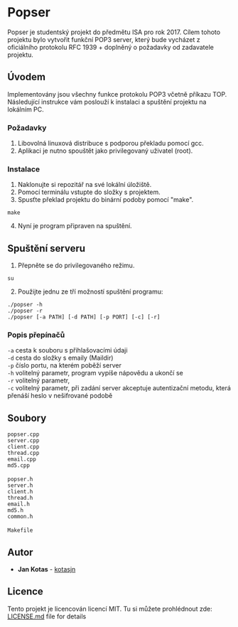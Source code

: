 # Popser

Popser je studentský projekt do předmětu ISA pro rok 2017. Cílem tohoto projektu bylo vytvořit funkční POP3 server, který bude vycházet z oficiálního protokolu RFC 1939 + doplněný o požadavky od zadavatele projektu.

## Úvodem
Implementovány jsou všechny funkce protokolu POP3 včetně příkazu TOP.
Následující instrukce vám poslouží k instalaci a spuštění projektu na lokálním PC.

### Požadavky

1. Libovolná linuxová distribuce s podporou překladu pomocí gcc.
2. Aplikaci je nutno spouštět jako privilegovaný uživatel (root).

### Instalace

1. Naklonujte si repozitář na své lokální úložiště.
2. Pomocí terminálu vstupte do složky s projektem.
3. Spusťte překlad projektu do binární podoby pomocí "make".
``` shell
make
```
4. Nyní je program připraven na spuštění.

## Spuštění serveru

1. Přepněte se do privilegovaného režimu.
``` shell
su
```
2. Použijte jednu ze tří možností spuštění programu:
``` shell
./popser -h
./popser -r
./popser [-a PATH] [-d PATH] [-p PORT] [-c] [-r]
```

### Popis přepínačů

`-a` cesta k souboru s přihlašovacími údaji<br />
`-d` cesta do složky s emaily (Maildir)<br />
`-p` číslo portu, na kterém poběží server<br />
`-h` volitelný parametr, program vypíše nápovědu a ukončí se<br />
`-r` volitelný parametr, <br />
`-c` volitelný parametr, při zadání server akceptuje autentizační metodu, která přenáší heslo v 		nešifrované podobě<br />

## Soubory
`popser.cpp`<br />
`server.cpp`<br />
`client.cpp`<br />
`thread.cpp`<br />
`email.cpp`<br />
`md5.cpp`<br />
<br />
`popser.h`<br />
`server.h`<br />
`client.h`<br />
`thread.h`<br />
`email.h`<br />
`md5.h`<br />
`common.h`<br />
<br />
`Makefile`<br />

## Autor

* **Jan Kotas** - [kotasjn](https://github.com/kotasjn)

## Licence

Tento projekt je licencován licencí MIT. Tu si můžete prohlédnout zde: [LICENSE.md](LICENSE.md) file for details
